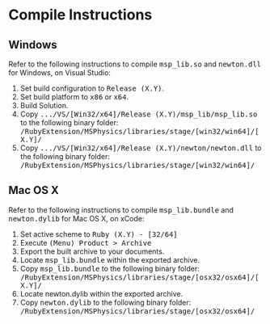 # Compile Instructions

## Windows
Refer to the following instructions to compile <tt>msp_lib.so</tt> and <tt>newton.dll</tt> for Windows, on Visual Studio:

1. Set build configuration to <tt>Release (X.Y)</tt>.
2. Set build platform to <tt>x86</tt> or <tt>x64</tt>.
2. Build Solution.
3. Copy <tt>.../VS/[Win32/x64]/Release (X.Y)/msp_lib/msp_lib.so</tt>
   to the following binary folder:
   <tt>/RubyExtension/MSPhysics/libraries/stage/[win32/win64]/[X.Y]/</tt>
4. Copy <tt>.../VS/[Win32/x64]/Release (X.Y)/newton/newton.dll</tt>
   to the following binary folder:
   <tt>/RubyExtension/MSPhysics/libraries/stage/[win32/win64]/</tt>

## Mac OS X
Refer to the following instructions to compile <tt>msp_lib.bundle</tt> and <tt>newton.dylib</tt> for Mac OS X, on xCode:

1. Set active scheme to <tt>Ruby (X.Y) - [32/64]</tt>
2. Execute <tt>(Menu) Product > Archive</tt>
3. Export the built archive to your documents.
4. Locate <tt>msp_lib.bundle</tt> within the exported archive.
5. Copy <tt>msp_lib.bundle</tt> to the following binary folder:
   <tt>/RubyExtension/MSPhysics/libraries/stage/[osx32/osx64]/[X.Y]/</tt>
6. Locate newton.dylib</tt> within the exported archive.
7. Copy <tt>newton.dylib</tt> to the following binary folder:
   <tt>/RubyExtension/MSPhysics/libraries/stage/[osx32/osx64]/</tt>
